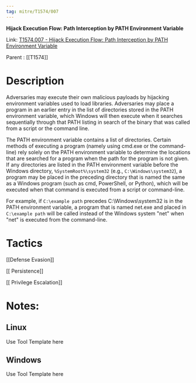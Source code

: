 ```yaml
---
tag: mitre/T1574/007
---
```


**Hijack Execution Flow: Path Interception by PATH Environment Variable**

Link: [T1574.007 - Hijack Execution Flow: Path Interception by PATH Environment Variable](https://attack.mitre.org/techniques/T1574/007)

Parent : [[T1574]]


# Description

Adversaries may execute their own malicious payloads by hijacking environment variables used to load libraries. Adversaries may place a program in an earlier entry in the list of directories stored in the PATH environment variable, which Windows will then execute when it searches sequentially through that PATH listing in search of the binary that was called from a script or the command line.

The PATH environment variable contains a list of directories. Certain methods of executing a program (namely using cmd.exe or the command-line) rely solely on the PATH environment variable to determine the locations that are searched for a program when the path for the program is not given. If any directories are listed in the PATH environment variable before the Windows directory, <code>%SystemRoot%\system32</code> (e.g., <code>C:\Windows\system32</code>), a program may be placed in the preceding directory that is named the same as a Windows program (such as cmd, PowerShell, or Python), which will be executed when that command is executed from a script or command-line.

For example, if <code>C:\example path</code> precedes </code>C:\Windows\system32</code> is in the PATH environment variable, a program that is named net.exe and placed in <code>C:\example path</code> will be called instead of the Windows system "net" when "net" is executed from the command-line.

# Tactics


[[Defense Evasion]]

[[ Persistence]]

[[ Privilege Escalation]]


# Notes:

## Linux

Use Tool Template here

## Windows

Use Tool Template here